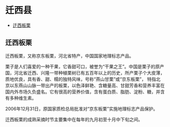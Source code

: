 # 迁西县
  - [迁西板栗](#迁西板栗)


## 迁西板栗
迁西板栗，又称京东板栗，河北省特产，中国国家地理标志产品。

栗子是人们喜爱的一种干果，它香甜可口，被誉为“干果之王”。中国是栗子的原产国，河北省迁西、兴隆一带种植栗树已有五百年以上的历史，所产栗子个大皮薄，质地优良，具有香、甜、糯的独特风味，号称“燕山甘栗”或“京东板栗”， 特指北京以东燕山山脉一带出产的板栗，以色泽鲜艳、含糖量高、甘甜芳香和营养丰富在国内外市场久负盛名。它有很高的营养价值，含有蛋白质、脂肪、淀粉、糖，并含有多种维生素。

2006年12月31日，原国家质检总局批准对“京东板栗”实施地理标志产品保护。

迁西板栗的成熟采摘时节主要集中在每年的九月初至十月中下旬之间。
